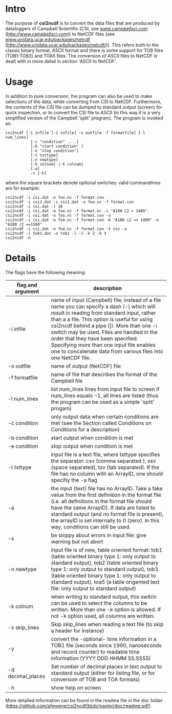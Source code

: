# Intro

The purpose of **csi2ncdf** is to convert the data files that are produced by dataloggers of Campbell Scientific (CSI, see www.campbellsci.com (http://www.campbellsci.com)) to NetCDF files (see www.unidata.ucar.edu/packages/netcdf (http://www.unidata.ucar.edu/packages/netcdf/)). This refers both to the classic binary format, ASCII format and there is some support for TOB  files (TOB1-TOB3) and TOA5 files. The conversion of ASCII files to NetCDF is dealt with in more detail in section 'ASCII to NetCDF'.

# Usage
In addition to pure conversion, the program can also be used to make selections of the data, while converting from CSI to NetCDF. Furthermore, the contents of the CSI file can be dumped to standard output (screen) for quick inspection, or to convert the CSI file to ASCII (in this way it is a very simplified version of the Campbell 'split' program).  The program is invoked as:  

    csi2ncdf [-i infile [-i infile] -o outfile -f formatfile] [-l num_lines] 
               [-c "condition" ....]
               [-b "start condition" ]
               [-e "stop condition"]
               [-t txttype]
               [-n newtype]
               [-k colnum] [-k colnum]
               [-a]
               -s [-h]

where the square brackets denote optional switches: valid commandlines are for example:

    csi2ncdf -i csi.dat -o foo.nc -f format.con
    csi2ncdf -i csi1.dat -i csi2.dat -o foo.nc -f format.con
    csi2ncdf -i csi.dat -l 10
    csi2ncdf -i csi.dat -o foo.nc -f format.nc -c "A100 C2 > 1400"
    csi2ncdf -i csi.dat -o foo.nc -f format.con -s
    csi2ncdf -i csi.dat -o foo.nc -f format.con -b "A100 c2 => 1400" -e "A100 c2 ==1500"
    csi2ncdf -i csi.dat -o foo.nc -f format.con -t csv -a
    csi2ncdf -i tob1.dat -n tob1 -l -1 -k 2 -k 3 
    csi2ncdf -h

# Details 

The flags have the following meaning: 

| flag and argument | description |
| ----------------- | ----------- |
| -i infile         | name of input (Campbell) file; instead of a file name you can specify a dash (-) which will result in reading from standard input, rather than a a file. This option is useful for using csi2ncdf behind a pipe (\|). More than one -i switch may be used. Files are handled in the order that they have been specified. Specifying more than one input file enables one to concatenate data from various files into one NetCDF file. |
| -o outfile | name of output (NetCDF) file | 
| -f formatfile | name of file that describes the format of the  Campbell file |
| -l num_lines | list num_lines lines from input file to screen if num_lines   equals -1, all lines are listed  (thus the program can be used as a simple 'split' progam) |
| -c condition | only output data when certain conditions are met (see the Section called Conditions on Conditions for a description) |
| -b condition | start output when condition is met |
| -e condition | stop output when condition is met |
| -t txttype |input file is a text file, where txttype specifies the separator: csv (comma separated ), ssv (space separated), tsv (tab separated). If the file has no column with an ArrayID, one should specifiy the -a  flag |
| -a | the input (text) file has no ArrayID. Take a fake value from the first definition in the format file (i.e. all definitions in the format file should have the same ArrayID). If data are listed to standard output (and no format file is present), the arrayID is set internally to 0 (zero). In this way, conditions can still be used.|
| -s | be sloppy about errors in input file:  give warning but not abort |
| -n newtype | input file is of new, table oriented format: tob1 (table oriented binary type 1: only output to standard output), tob2 (table oriented binary type 1: only output to standard output), tob3 (table oriented binary type 1: only output to standard output), toa5  (a table origented text file: only output to standard output)| 
| -k colnum | when writing to standard output, this switch can be used to select the columns to be written. More than one -k option is allowed. If not -k option used, all columns are written.|
| -x skip_lines | Skip skip_lines when reading a text file (to skip a header for instance) |
| -y | convert the -optional- time information in a TOB1 file (seconds since 1990, nanoseconds and record counter) to readable time information (YYYY DDD HHMM SS.SSSS) |
| -d decimal_places | Set number of decimal places in text output to standard output (either for listing file, or for conversion of TOB and TOA formats)|
| -h | show help on screen |

More detailed information can be found in the readme file in the doc folder (https://github.com/afmoene/csi2ncdf/blob/master/doc/readme.pdf).
